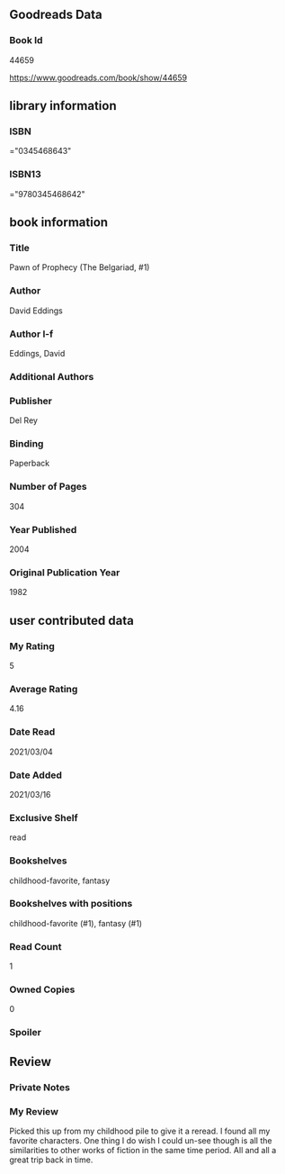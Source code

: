 <!-- This template shows how to bulk convert all columns of data into one markdown file -->
<!-- caveat: KeyError if there's a mismatch. Empty values output nothing -->

## Goodreads Data

### Book Id 

44659

https://www.goodreads.com/book/show/44659

## library information

### ISBN 
="0345468643"

### ISBN13 
="9780345468642"

## book information

### Title
Pawn of Prophecy (The Belgariad, #1)

### Author 
David Eddings

### Author l-f 
Eddings, David

### Additional Authors


### Publisher 
Del Rey

### Binding
Paperback

### Number of Pages
304

### Year Published
2004

### Original Publication Year 
1982

## user contributed data

### My Rating
5

### Average Rating
4.16

### Date Read
2021/03/04

### Date Added
2021/03/16

### Exclusive Shelf
read

### Bookshelves
childhood-favorite, fantasy

### Bookshelves with positions
childhood-favorite (#1), fantasy (#1)

### Read Count
1

### Owned Copies
0

### Spoiler 


## Review

### Private Notes


### My Review
Picked this up from my childhood pile to give it a reread. I found all my favorite characters. One thing I do wish I could un-see though is all the similarities to other works of fiction in the same time period. All and all a great trip back in time.